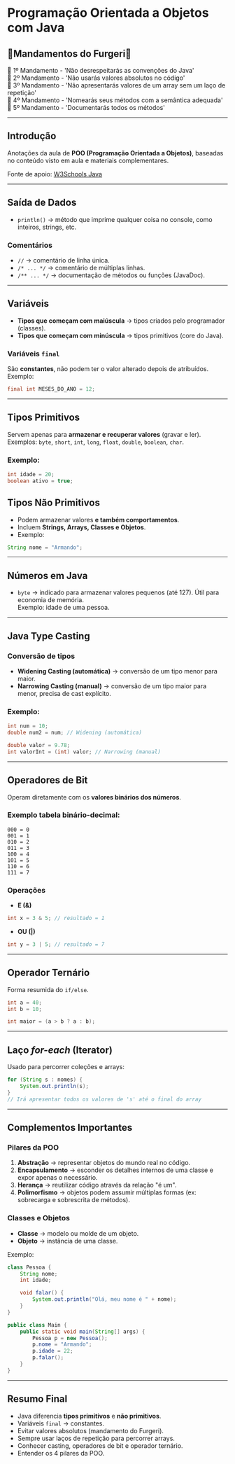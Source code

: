 # Programação Orientada a Objetos com Java

## 📜Mandamentos do Furgeri📜

🗿 1º Mandamento - 'Não desrespeitarás as convenções do Java'  
🗿 2º Mandamento - 'Não usarás valores absolutos no código'  
🗿 3º Mandamento - 'Não apresentarás valores de um array sem um laço de repetição'  
🗿 4º Mandamento - 'Nomearás seus métodos com a semântica adequada'
🗿 5º Mandamento - 'Documentarás todos os métodos'

---

## Introdução

Anotações da aula de **POO (Programação Orientada a Objetos)**, baseadas no conteúdo visto em aula e materiais complementares.

Fonte de apoio: [W3Schools Java](https://www.w3schools.com/java)

---

## Saída de Dados

- `println()` → método que imprime qualquer coisa no console, como inteiros, strings, etc.

### Comentários

- `//` → comentário de linha única.  
- `/* ... */` → comentário de múltiplas linhas.  
- `/** ... */` → documentação de métodos ou funções (JavaDoc).  

---

## Variáveis

- **Tipos que começam com maiúscula** → tipos criados pelo programador (classes).  
- **Tipos que começam com minúscula** → tipos primitivos (core do Java).  

### Variáveis `final`

São **constantes**, não podem ter o valor alterado depois de atribuídos. Exemplo:

```java
final int MESES_DO_ANO = 12;
```

---

## Tipos Primitivos

Servem apenas para **armazenar e recuperar valores** (gravar e ler).  
Exemplos: `byte`, `short`, `int`, `long`, `float`, `double`, `boolean`, `char`.

### Exemplo:

```java
int idade = 20;
boolean ativo = true;
```

## Tipos Não Primitivos

- Podem armazenar valores **e também comportamentos**.  
- Incluem **Strings, Arrays, Classes e Objetos**.  
- Exemplo:

```java
String nome = "Armando";
```

---

## Números em Java

- `byte` → indicado para armazenar valores pequenos (até 127). Útil para economia de memória.  
  Exemplo: idade de uma pessoa.

---

## Java Type Casting

### Conversão de tipos

- **Widening Casting (automática)** → conversão de um tipo menor para maior.  
- **Narrowing Casting (manual)** → conversão de um tipo maior para menor, precisa de cast explícito.

### Exemplo:

```java
int num = 10;
double num2 = num; // Widening (automática)

double valor = 9.78;
int valorInt = (int) valor; // Narrowing (manual)
```

---

## Operadores de Bit

Operam diretamente com os **valores binários dos números**.

### Exemplo tabela binário-decimal:

```
000 = 0
001 = 1
010 = 2
011 = 3
100 = 4
101 = 5
110 = 6
111 = 7
```

### Operações

- **E (&)**  
```java
int x = 3 & 5; // resultado = 1
```

- **OU (|)**  
```java
int y = 3 | 5; // resultado = 7
```

---

## Operador Ternário

Forma resumida do `if/else`.

```java
int a = 40;
int b = 10;

int maior = (a > b ? a : b);
```

---

## Laço *for-each* (Iterator)

Usado para percorrer coleções e arrays:

```java
for (String s : nomes) {
    System.out.println(s);
}
// Irá apresentar todos os valores de 's' até o final do array
```

---

## Complementos Importantes

### Pilares da POO

1. **Abstração** → representar objetos do mundo real no código.  
2. **Encapsulamento** → esconder os detalhes internos de uma classe e expor apenas o necessário.  
3. **Herança** → reutilizar código através da relação "é um".  
4. **Polimorfismo** → objetos podem assumir múltiplas formas (ex: sobrecarga e sobrescrita de métodos).  

### Classes e Objetos

- **Classe** → modelo ou molde de um objeto.  
- **Objeto** → instância de uma classe.  

Exemplo:

```java
class Pessoa {
    String nome;
    int idade;

    void falar() {
        System.out.println("Olá, meu nome é " + nome);
    }
}

public class Main {
    public static void main(String[] args) {
        Pessoa p = new Pessoa();
        p.nome = "Armando";
        p.idade = 22;
        p.falar();
    }
}
```

---

## Resumo Final

- Java diferencia **tipos primitivos** e **não primitivos**.  
- Variáveis `final` → constantes.  
- Evitar valores absolutos (mandamento do Furgeri).  
- Sempre usar laços de repetição para percorrer arrays.  
- Conhecer casting, operadores de bit e operador ternário.  
- Entender os 4 pilares da POO.  
